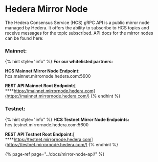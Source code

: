 # Hedera Mirror Node

The Hedera Consensus Service \(HCS\) gRPC API is a public mirror node managed by Hedera. It offers the ability to subscribe to HCS topics and receive messages for the topic subscribed. API docs for the mirror nodes can be found here:

### Mainnet:

{% hint style="info" %}
**For our whitelisted partners:**  
  
**HCS Mainnet Mirror Node Endpoint:** hcs.mainnet.mirrornode.hedera.com:5600  
  
**REST API Mainnet Root Endpoint:**[ ****https://mainnet.mirrornode.hedera.com](https://mainnet.mirrornode.hedera.com/)
{% endhint %}

### Testnet:

{% hint style="info" %}
**HCS Testnet Mirror Node Endpoints:** hcs.testnet.mirrornode.hedera.com:5600 

**REST API Testnet Root Endpoint:**[ ****https://testnet.mirrornode.hedera.com](https://testnet.mirrornode.hedera.com/)
{% endhint %}

{% page-ref page="../docs/mirror-node-api/" %}

